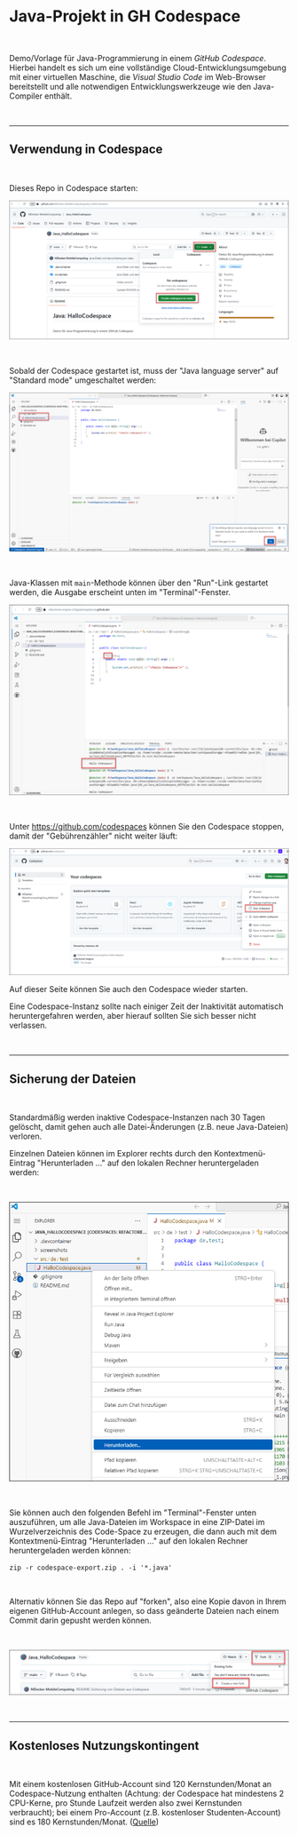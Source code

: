 # Java-Projekt in GH Codespace #

<br>

Demo/Vorlage für Java-Programmierung in einem *GitHub Codespace*.
Hierbei handelt es sich um eine vollständige Cloud-Entwicklungsumgebung mit einer virtuellen Maschine,
die *Visual Studio Code* im Web-Browser bereitstellt und alle notwendigen Entwicklungswerkzeuge
wie den Java-Compiler enthält.

<br>

----

## Verwendung in Codespace ##

<br>

Dieses Repo in Codespace starten:

![Screenshot 1](screenshots/screenshot_1.png)

<br>

Sobald der Codespace gestartet ist, muss der "Java language server" auf "Standard mode" umgeschaltet werden:

![Screenshot 2](screenshots/screenshot_2.png)

<br>

Java-Klassen mit `main`-Methode können über den "Run"-Link gestartet werden, die Ausgabe erscheint unten im "Terminal"-Fenster.

![Screenshot 3](screenshots/screenshot_3.png)

<br>

Unter https://github.com/codespaces können Sie den Codespace stoppen, damit der "Gebührenzähler" nicht weiter läuft:

![Screenshot 4](screenshots/screenshot_4.png)

Auf dieser Seite können Sie auch den Codespace wieder starten.

Eine Codespace-Instanz sollte nach einiger Zeit der Inaktivität automatisch heruntergefahren werden, aber hierauf sollten Sie sich besser nicht verlassen.

<br>

----

## Sicherung der Dateien ##

<br>

Standardmäßig werden inaktive Codespace-Instanzen nach 30 Tagen gelöscht, damit gehen auch alle Datei-Änderungen (z.B. neue Java-Dateien) verloren.

Einzelnen Dateien können im Explorer rechts durch den Kontextmenü-Eintrag "Herunterladen ..." auf den lokalen Rechner heruntergeladen werden:

<br>

![Screenshot 5](screenshots/screenshot_5.png)

<br>

Sie können auch den folgenden Befehl im "Terminal"-Fenster unten auszuführen, um alle Java-Dateien
im Workspace in eine ZIP-Datei im Wurzelverzeichnis des Code-Space zu erzeugen, die dann auch mit
dem Kontextmenü-Eintrag "Herunterladen ..." auf den lokalen Rechner heruntergeladen werden können:

```
zip -r codespace-export.zip . -i '*.java'
```

<br>

Alternativ können Sie das Repo auf "forken", also eine Kopie davon in Ihrem eigenen GitHub-Account anlegen,
so dass geänderte Dateien nach einem Commit darin
gepusht werden können.

<br>

![Screenshot 6](screenshots/screenshot_6.png)

<br>

----

## Kostenloses Nutzungskontingent ##

<br>

Mit einem kostenlosen GitHub-Account sind 120 Kernstunden/Monat an Codespace-Nutzung enthalten
(Achtung: der Codespace hat mindestens 2 CPU-Kerne, pro Stunde Laufzeit werden also zwei Kernstunden verbraucht);
bei einem Pro-Account (z.B. kostenloser Studenten-Account) sind es 180 Kernstunden/Monat.
([Quelle](https://docs.github.com/de/billing/concepts/product-billing/github-codespaces#free-quota))

<br>